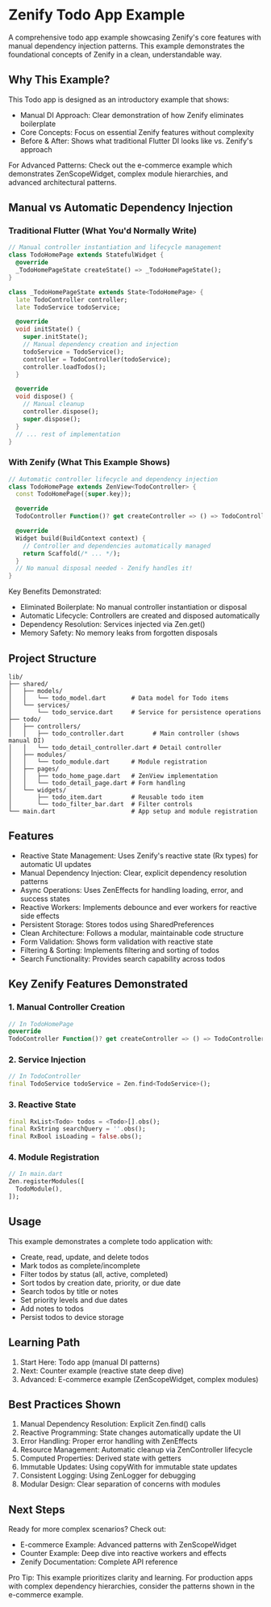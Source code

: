 # Zenify Todo App Example

A comprehensive todo app example showcasing Zenify's core features with manual dependency injection patterns. This example demonstrates the foundational concepts of Zenify in a clean, understandable way.

## Why This Example?

This Todo app is designed as an introductory example that shows:

* Manual DI Approach: Clear demonstration of how Zenify eliminates boilerplate
* Core Concepts: Focus on essential Zenify features without complexity
* Before & After: Shows what traditional Flutter DI looks like vs. Zenify's approach

For Advanced Patterns: Check out the e-commerce example which demonstrates ZenScopeWidget, complex module hierarchies, and advanced architectural patterns.

## Manual vs Automatic Dependency Injection

### Traditional Flutter (What You'd Normally Write)

```dart
// Manual controller instantiation and lifecycle management
class TodoHomePage extends StatefulWidget {
  @override
  _TodoHomePageState createState() => _TodoHomePageState();
}

class _TodoHomePageState extends State<TodoHomePage> {
  late TodoController controller;
  late TodoService todoService;

  @override
  void initState() {
    super.initState();
    // Manual dependency creation and injection
    todoService = TodoService();
    controller = TodoController(todoService);
    controller.loadTodos();
  }

  @override
  void dispose() {
    // Manual cleanup
    controller.dispose();
    super.dispose();
  }
  // ... rest of implementation
}
```


### With Zenify (What This Example Shows)

```dart
// Automatic controller lifecycle and dependency injection
class TodoHomePage extends ZenView<TodoController> {
  const TodoHomePage({super.key});

  @override
  TodoController Function()? get createController => () => TodoController();

  @override
  Widget build(BuildContext context) {
    // Controller and dependencies automatically managed
    return Scaffold(/* ... */);
  }
  // No manual disposal needed - Zenify handles it!
}
```


Key Benefits Demonstrated:

* Eliminated Boilerplate: No manual controller instantiation or disposal
* Automatic Lifecycle: Controllers are created and disposed automatically
* Dependency Resolution: Services injected via Zen.get<TodoService>()
* Memory Safety: No memory leaks from forgotten disposals

## Project Structure

```
lib/
├── shared/
│   ├── models/
│   │   └── todo_model.dart       # Data model for Todo items
│   └── services/
│       └── todo_service.dart     # Service for persistence operations
├── todo/
│   ├── controllers/
│   │   ├── todo_controller.dart        # Main controller (shows manual DI)
│   │   └── todo_detail_controller.dart # Detail controller
│   ├── modules/
│   │   └── todo_module.dart      # Module registration
│   ├── pages/
│   │   ├── todo_home_page.dart   # ZenView implementation
│   │   └── todo_detail_page.dart # Form handling
│   └── widgets/
│       ├── todo_item.dart        # Reusable todo item
│       └── todo_filter_bar.dart  # Filter controls
└── main.dart                     # App setup and module registration
```


## Features

* Reactive State Management: Uses Zenify's reactive state (Rx types) for automatic UI updates
* Manual Dependency Injection: Clear, explicit dependency resolution patterns
* Async Operations: Uses ZenEffects for handling loading, error, and success states
* Reactive Workers: Implements debounce and ever workers for reactive side effects
* Persistent Storage: Stores todos using SharedPreferences
* Clean Architecture: Follows a modular, maintainable code structure
* Form Validation: Shows form validation with reactive state
* Filtering & Sorting: Implements filtering and sorting of todos
* Search Functionality: Provides search capability across todos

## Key Zenify Features Demonstrated

### 1. Manual Controller Creation

```dart
// In TodoHomePage
@override
TodoController Function()? get createController => () => TodoController();
```


### 2. Service Injection

```dart
// In TodoController
final TodoService todoService = Zen.find<TodoService>();
```


### 3. Reactive State

```dart
final RxList<Todo> todos = <Todo>[].obs();
final RxString searchQuery = ''.obs();
final RxBool isLoading = false.obs();
```


### 4. Module Registration

```dart
// In main.dart
Zen.registerModules([
  TodoModule(),
]);
```


## Usage

This example demonstrates a complete todo application with:

* Create, read, update, and delete todos
* Mark todos as complete/incomplete
* Filter todos by status (all, active, completed)
* Sort todos by creation date, priority, or due date
* Search todos by title or notes
* Set priority levels and due dates
* Add notes to todos
* Persist todos to device storage

## Learning Path

1. Start Here: Todo app (manual DI patterns)
2. Next: Counter example (reactive state deep dive)
3. Advanced: E-commerce example (ZenScopeWidget, complex modules)

## Best Practices Shown

1. Manual Dependency Resolution: Explicit Zen.find<T>() calls
2. Reactive Programming: State changes automatically update the UI
3. Error Handling: Proper error handling with ZenEffects
4. Resource Management: Automatic cleanup via ZenController lifecycle
5. Computed Properties: Derived state with getters
6. Immutable Updates: Using copyWith for immutable state updates
7. Consistent Logging: Using ZenLogger for debugging
8. Modular Design: Clear separation of concerns with modules

## Next Steps

Ready for more complex scenarios? Check out:

* E-commerce Example: Advanced patterns with ZenScopeWidget
* Counter Example: Deep dive into reactive workers and effects
* Zenify Documentation: Complete API reference

Pro Tip: This example prioritizes clarity and learning. For production apps with complex dependency hierarchies, consider the patterns shown in the e-commerce example.
